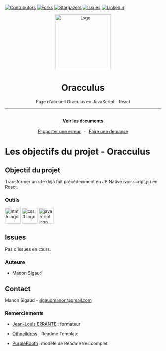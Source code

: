 [![Contributors][contributors-shield]][contributors-url]
[![Forks][forks-shield]][forks-url]
[![Stargazers][stars-shield]][stars-url]
[![Issues][issues-shield]][issues-url]
[![LinkedIn][linkedin-shield]][linkedin-url]

<div align="center">
  <a name="readme-top"></a>
  <a href="https://Manonsigilla.github.io/oracculus-react/">
    <img src="logo-oraculus.png" alt="Logo" width="180">
  </a>

<h1 align="center">Oracculus</h1>
  <p align="center">Page d'accueil Oraculus en JavaScript - React</p>

  <hr>

 <p align="center">
    <br>
    <a href="https://github.com/Manonsigilla/oracculus-react"><strong>Voir les documents</strong></a>
    <br>
    <br>
    <a href="https://github.com/Manonsigilla/oracculus-react/issues">Rapporter une erreur</a>
    &nbsp
    ·
    &nbsp
    <a href="https://github.com/Manonsigilla/oracculus-react/issues">Faire une demande</a>
  </p>
</div>

# Les objectifs du projet - Oracculus

## Objectif du projet
Transformer un site déjà fait précédemment en JS Native (voir script.js) en React.

### Outils

<img src="https://cdn.jsdelivr.net/gh/devicons/devicon/icons/html5/html5-original.svg" height="50" alt="html5 logo"  /> 
<img src="https://cdn.jsdelivr.net/gh/devicons/devicon/icons/css3/css3-original.svg" height="50" alt="css3 logo"  />
<img src="https://cdn.jsdelivr.net/gh/devicons/devicon/icons/javascript/javascript-original.svg" height="50" alt="javascript logo"  />

## Issues

Pas d'issues en cours.

### Auteure
* Manon Sigaud

## Contact
  
Manon Sigaud - sigaudmanon@gmail.com

### Remerciements
* [Jean-Louis ERRANTE](https://www.errantecreation.com/) : formateur

* [Othneildrew](https://github.com/othneildrew/Best-README-Template/blob/master/README.md) - Readme Template
* [PurpleBooth](https://github.com/PurpleBooth/a-good-readme-template) : modèle de Readme très complet


<!-- MARKDOWN LINKS & IMAGES -->
<!-- https://www.markdownguide.org/basic-syntax/#reference-style-links -->
[contributors-shield]: https://img.shields.io/github/contributors/Manonsigilla/oracculus-react.svg?style=for-the-badge
[contributors-url]: https://github.com/Manonsigilla/oracculus-react/graphs/contributors
[forks-shield]: https://img.shields.io/github/forks/Manonsigilla/oracculus-react.svg?style=for-the-badge
[forks-url]: https://github.com/Manonsigilla/oracculus-react/forks
[stars-shield]: https://img.shields.io/github/stars/Manonsigilla/oracculus-react.svg?style=for-the-badge
[stars-url]: https://github.com/Manonsigilla/oracculus-react/stargazers
[issues-shield]: https://img.shields.io/github/issues/Manonsigilla/oracculus-react.svg?style=for-the-badge
[issues-url]: https://github.com/Manonsigilla/oracculus-react/issues

[linkedin-shield]: https://img.shields.io/badge/-LinkedIn-black.svg?style=for-the-badge&logo=linkedin&colorB=555
[linkedin-url]: https://www.linkedin.com/in/manon-sigaud-704a4990/
